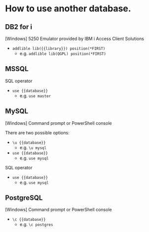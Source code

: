 # How to use another database.

## DB2 for i

\[Windows\] 5250 Emulator provided by IBM i Access Client Solutions

* `addlible lib({{library}}) position(*FIRST)`
    * e.g. `addlible lib(QGPL) position(*FIRST)`



## MSSQL

SQL operator

* `use {{database}}`
    * e.g. `use master`



## MySQL

\[Windows\] Command prompt or PowerShell console

There are two possible options:
* `\u {{database}}`
    * e.g. `\u mysql`
* `use {{database}}`
    * e.g. `use mysql`

SQL operator

* `use {{database}}`
    * e.g. `use mysql`



## PostgreSQL

\[Windows\] Command prompt or PowerShell console

* `\c {{database}}`
    * e.g. `\c postgres`

